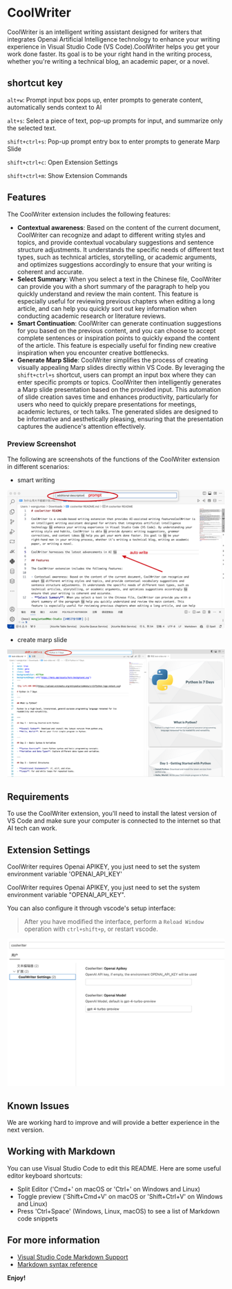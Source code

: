# CoolWriter

CoolWriter is an intelligent writing assistant designed for writers that integrates Openai Artificial Intelligence technology to enhance your writing experience in Visual Studio Code (VS Code).CoolWriter helps you get your work done faster. Its goal is to be your right hand in the writing process, whether you're writing a technical blog, an academic paper, or a novel.

## shortcut key

`alt+w`: Prompt input box pops up, enter prompts to generate content, automatically sends context to AI

`alt+s`: Select a piece of text, pop-up prompts for input, and summarize only the selected text.

`shift+ctrl+s`: Pop-up prompt entry box to enter prompts to generate Marp Slide

`shift+ctrl+c`: Open Extension Settings 

`shift+ctrl+m`: Show Extension Commands

## Features

The CoolWriter extension includes the following features: 

- **Contextual awareness**: Based on the content of the current document, CoolWriter can recognize and adapt to different writing styles and topics, and provide contextual vocabulary suggestions and sentence structure adjustments. It understands the specific needs of different text types, such as technical articles, storytelling, or academic arguments, and optimizes suggestions accordingly to ensure that your writing is coherent and accurate. 
- **Select Summary**: When you select a text in the Chinese file, CoolWriter can provide you with a short summary of the paragraph to help you quickly understand and review the main content. This feature is especially useful for reviewing previous chapters when editing a long article, and can help you quickly sort out key information when conducting academic research or literature reviews. 
- **Smart Continuation**: CoolWriter can generate continuation suggestions for you based on the previous content, and you can choose to accept complete sentences or inspiration points to quickly expand the content of the article. This feature is especially useful for finding new creative inspiration when you encounter creative bottlenecks. 
- **Generate Marp Slide**: CoolWriter simplifies the process of creating visually appealing Marp slides directly within VS Code. By leveraging the `shift+ctrl+s` shortcut, users can prompt an input box where they can enter specific prompts or topics. CoolWriter then intelligently generates a Marp slide presentation based on the provided input. This automation of slide creation saves time and enhances productivity, particularly for users who need to quickly prepare presentations for meetings, academic lectures, or tech talks. The generated slides are designed to be informative and aesthetically pleasing, ensuring that the presentation captures the audience's attention effectively.


### Preview Screenshot

The following are screenshots of the functions of the CoolWriter extension in different scenarios: 

- smart writing

![Smart Write](./assets/smart-write.png)

- create marp slide

![Smart Write](./assets/coolwriter-marp-slide.png)

## Requirements

To use the CoolWriter extension, you'll need to install the latest version of VS Code and make sure your computer is connected to the internet so that AI tech can work. 

## Extension Settings

CoolWriter requires Openai APIKEY, you just need to set the system environment variable 'OPENAI_API_KEY'

CoolWriter requires Openai APIKEY, you just need to set the system environment variable "OPENAI_API_KEY".

You can also configure it through vscode's setup interface:

> After you have modified the interface, perform a `Reload Window` operation with `ctrl+shift+p`, or restart vscode.

![settings](./assets/coolwriter-settings.png)

## Known Issues

We are working hard to improve and will provide a better experience in the next version. 

## Working with Markdown

You can use Visual Studio Code to edit this README. Here are some useful editor keyboard shortcuts: 

- Split Editor ('Cmd+\' on macOS or 'Ctrl+\' on Windows and Linux)
- Toggle preview ('Shift+Cmd+V' on macOS or 'Shift+Ctrl+V' on Windows and Linux)
- Press 'Ctrl+Space' (Windows, Linux, macOS) to see a list of Markdown code snippets

## For more information

- [Visual Studio Code Markdown Support](http://code.visualstudio.com/docs/languages/markdown)
- [Markdown syntax reference](https://help.github.com/articles/markdown-basics/)

**Enjoy!**